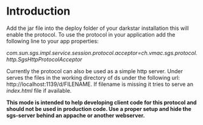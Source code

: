 # Introduction #

Add the jar file into the deploy folder of your darkstar installation this will enable the protocol. To use the protocol in your application add the following line to your app properties:

_com.sun.sgs.impl.service.session.protocol.acceptor=ch.vmac.sgs.protocol.http.SgsHttpProtocolAcceptor_

Currently the protocol can also be used as a simple http server. Under serves the files in the working directory of ds under the following url: http://localhost:1139/d/FILENAME. If filename is missing it tries to serve an _index.html_ file if available.

**This mode is intended to help developing client code for this protocol and should not be used in production code. Use a proper setup and hide the sgs-server behind an appache or another webserver.**